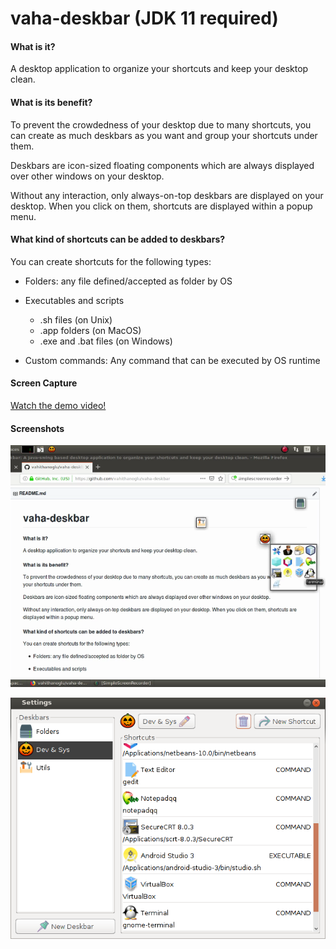 # vaha-deskbar (JDK 11 required)

#### What is it?
A desktop application to organize your shortcuts and keep your desktop clean.

#### What is its benefit?
To prevent the crowdedness of your desktop due to many shortcuts, you can create as much deskbars as you want and group your shortcuts under them. 

Deskbars are icon-sized floating components which are always displayed over other windows on your desktop. 

Without any interaction, only always-on-top deskbars are displayed on your desktop. When you click on them, shortcuts are displayed within a popup menu.

#### What kind of shortcuts can be added to deskbars?
You can create shortcuts for the following types:
- Folders: any file defined/accepted as folder by OS

- Executables and scripts
  - .sh files (on Unix)
  - .app folders (on MacOS)
  - .exe and .bat files (on Windows)

- Custom commands: Any command that can be executed by OS runtime

#### Screen Capture
[Watch the demo video!](https://youtu.be/6Z5TjE9dPmM)

#### Screenshots
![](./screenshot1.png)

![](./screenshot2.png)
